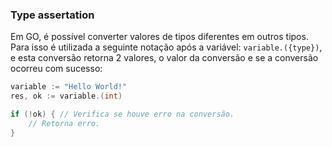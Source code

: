 ### Type assertation

Em GO, é possível converter valores de tipos diferentes em outros tipos. Para isso é utilizada a seguinte notação após
a variável: `variable.({type})`, e esta conversão retorna 2 valores, o valor da conversão e se a conversão ocorreu com
sucesso:

```GO
variable := "Hello World!"
res, ok := variable.(int)

if (!ok) { // Verifica se houve erro na conversão.
	// Retorna erro.
}
```
